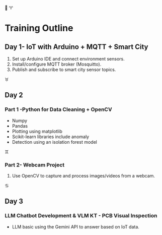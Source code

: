 :signal_strength: :aries:
<h1>Training Outline</h1>

<h2>Day 1- IoT with Arduino + MQTT + Smart City</h2>
<ol>
  <li>Set up Arduino IDE and connect environment sensors.</li>
  <li> Install/configure MQTT broker (Mosquitto).</li>
  <li>Publish and subscribe to smart city sensor topics.</li>
</ol>

:taurus:
<h2>Day 2</h2>
<h3>Part 1 -Python for Data Cleaning + OpenCV</h3>
<ul>
  <li>Numpy</li>
  <li>Pandas</li>
  <li>Plotting using matplotlib</li>
  <li>Scikit-learn libraries include anomaly</li>
  <li>Detection using an isolation forest model</li> 
</ul>

:gemini:
<h3>Part 2- Webcam Project</h3>
<ol>
  <li>Use OpenCV to capture and process images/videos from a webcam.</li>
</ol>

:cancer:
<h2>Day 3</h2>
<h3>LLM Chatbot Development & VLM KT - PCB Visual Inspection</h3>
<ul>
  <li>LLM basic using the Gemini API to answer based on IoT data.</li>
</ul>
